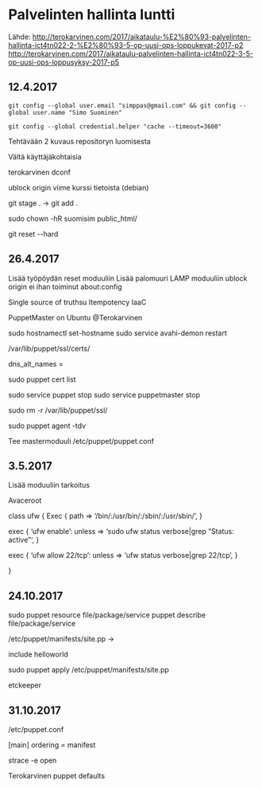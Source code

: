 # Palvelinten hallinta luntti
Lähde: http://terokarvinen.com/2017/aikataulu-%E2%80%93-palvelinten-hallinta-ict4tn022-2-%E2%80%93-5-op-uusi-ops-loppukevat-2017-p2
http://terokarvinen.com/2017/aikataulu-palvelinten-hallinta-ict4tn022-3-5-op-uusi-ops-loppusyksy-2017-p5

## 12.4.2017

	git config --global user.email "simppas@gmail.com" && git config --global user.name "Simo Suominen"

	git config --global credential.helper "cache --timeout=3600"

Tehtävään 2 kuvaus repositoryn luomisesta

Vältä käyttäjäkohtaisia

terokarvinen dconf

ublock origin viime kurssi tietoista (debian)

git stage . -> git add .

sudo chown -hR suomisim public_html/



git reset --hard

## 26.4.2017

Lisää työpöydän reset moduuliin
Lisää palomuuri LAMP moduuliin
ublock origin ei ihan toiminut about:config

Single source of truthsu
Itempotency
IaaC

PuppetMaster on Ubuntu @Terokarvinen

sudo hostnamectl set-hostname
sudo service avahi-demon restart

/var/lib/puppet/ssl/certs/

dns_alt_names = 

sudo puppet cert list


sudo service puppet stop
sudo service puppetmaster stop

sudo rm -r /var/lib/puppet/ssl/


sudo puppet agent -tdv

Tee mastermoduuli /etc/puppet/puppet.conf





## 3.5.2017

Lisää moduuliin tarkoitus

Avaceroot

class ufw {
Exec {
path => ‘/bin/:/usr/bin/:/sbin/:/usr/sbin/’,
}

exec { ‘ufw enable’:
unless => ‘sudo ufw status verbose|grep “Status: active”‘,
}

exec { ‘ufw allow 22/tcp’:
unless => ‘ufw status verbose|grep 22/tcp’,
}

}

## 24.10.2017

sudo puppet resource file/package/service
puppet describe file/package/service

/etc/puppet/manifests/site.pp ->

include helloworld

sudo puppet apply /etc/puppet/manifests/site.pp

etckeeper

## 31.10.2017

/etc/puppet.conf

[main]
ordering = manifest

strace -e open

Terokarvinen puppet defaults
